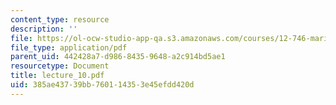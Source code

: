 ```yaml
---
content_type: resource
description: ''
file: https://ol-ocw-studio-app-qa.s3.amazonaws.com/courses/12-746-marine-organic-geochemistry-spring-2005/385ae43739bb760114353e45efdd420d_lecture_10.pdf
file_type: application/pdf
parent_uid: 442428a7-d986-8435-9648-a2c914bd5ae1
resourcetype: Document
title: lecture_10.pdf
uid: 385ae437-39bb-7601-1435-3e45efdd420d
---
```

